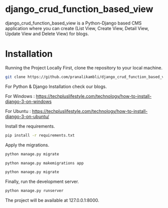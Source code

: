 # django_crud_function_based_view
django_crud_function_based_view is a Python-Django based CMS application where you can create (List View, Create View, Detail View, Update View and Delete View) for blogs.

# Installation

Running the Project Locally First, clone the repository to your local machine.
```bash
git clone https://github.com/pranalikambli/django_crud_function_based_view.git
```

For Python & Django Installation check our blogs.

For Windows : https://techpluslifestyle.com/technology/how-to-install-django-3-on-windows

For Ubuntu :  https://techpluslifestyle.com/technology/how-to-install-django-3-on-ubuntu/

Install the requirements.
```bash
pip install -r requirements.txt
```

Apply the migrations.
```bash
python manage.py migrate 
```
```bash
python manage.py makemigrations app
```
```bash
python manage.py migrate
```
Finally, run the development server.
```bash
python manage.py runserver 
```
The project will be available at 127.0.0.1:8000.
